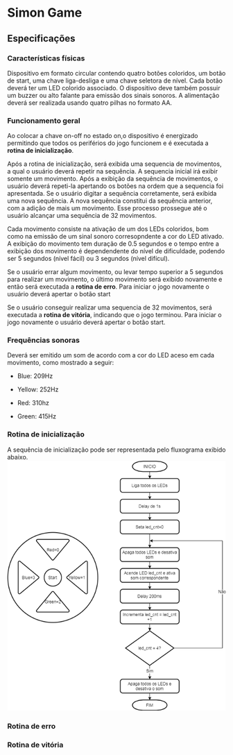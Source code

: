 # Simon Game

## Especificações

### Características físicas

Dispositivo em formato circular contendo quatro botões coloridos, um botão de start, uma chave liga-desliga e uma chave seletora de nível. Cada botão deverá ter um LED colorido associado. O dispositivo deve também possuir um buzzer ou alto falante para emissão dos sinais sonoros. A alimentação deverá ser realizada usando quatro pilhas no formato AA.

### Funcionamento geral

Ao colocar a chave on-off no estado on,o dispositivo é energizado permitindo que todos os periférios do jogo funcionem e é executada a **rotina de inicialização**. 

Após a rotina de inicialização, será exibida uma sequencia de movimentos, a qual o usuário deverá repetir na sequência. A sequencia inicial irá exibir somente um movimento. Após a exibição da sequência de movimentos, o usuário deverá repeti-la apertando os botões na ordem que a sequencia foi apresentada. Se o usuário digitar a sequência corretamente, será exibida uma nova sequência. A nova sequência constitui da sequência anterior, com a adição de mais um movimento. Esse processo prossegue até o usuário alcançar uma sequência de 32 movimentos.

Cada movimento consiste na ativação de um dos LEDs coloridos, bom como na emissão de um sinal sonoro corresopndente a cor do LED ativado. A exibição do movimento tem duração de 0.5 segundos e o tempo entre a exibição dos movimento é dependendente do nível de dificuldade, podendo ser 5 segundos (nível fácil) ou 3 segundos (nível difícul).

Se o usuário errar algum movimento, ou levar tempo superior a 5 segundos para realizar um movimento, o último movimento será exibido novamente e então será executada a **rotina de erro**. Para iniciar o jogo novamente o usuário deverá apertar o botão start

Se o usuário conseguir realizar uma sequencia de 32 movimentos, será executada a **rotina de vitória**, indicando que o jogo terminou. Para iniciar o jogo novamente o usuário deverá apertar o botão start.

### Frequências sonoras 

Deverá ser emitido um som de acordo com a cor do LED aceso em cada movimento, como mostrado a seguir:

* Blue: 209Hz

* Yellow: 252Hz

* Red: 310hz

* Green: 415Hz

### Rotina de inicialização

A sequência de inicialização pode ser representada pelo fluxograma exibido abaixo.
![Sequencia de inicialização](diagramas/simon_game_sequencia_inicializacao.png)

### Rotina de erro

### Rotina de vitória
